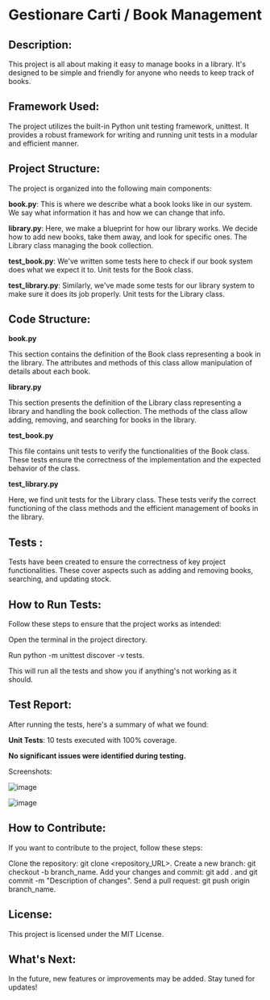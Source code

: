 # Gestionare Carti / Book Management

## Description:

This project is all about making it easy to manage books in a library. It's designed to be simple and friendly for anyone who needs to keep track of books.

## Framework Used:

The project utilizes the built-in Python unit testing framework, unittest. It provides a robust framework for writing and running unit tests in a modular and efficient manner.

## Project Structure:

The project is organized into the following main components:

__book.py__: This is where we describe what a book looks like in our system. We say what information it has and how we can change that info.

__library.py__: Here, we make a blueprint for how our library works. We decide how to add new books, take them away, and look for specific ones. 
                The Library class managing the book collection.

__test_book.py__:  We've written some tests here to check if our book system does what we expect it to. Unit tests for the Book class.

__test_library.py__: Similarly, we've made some tests for our library system to make sure it does its job properly. Unit tests for the Library class.

## Code Structure:

__book.py__

This section contains the definition of the Book class representing a book in the library. The attributes and methods of this class allow manipulation of details about each book.

__library.py__

This section presents the definition of the Library class representing a library and handling the book collection. The methods of the class allow adding, removing, and searching for books in the library.

__test_book.py__

This file contains unit tests to verify the functionalities of the Book class. These tests ensure the correctness of the implementation and the expected behavior of the class.

__test_library.py__

Here, we find unit tests for the Library class. These tests verify the correct functioning of the class methods and the efficient management of books in the library.

## Tests :

Tests have been created to ensure the correctness of key project functionalities. These cover aspects such as adding and removing books, searching, and updating stock.

## How to Run Tests:

Follow these steps to ensure that the project works as intended:

Open the terminal in the project directory.

Run python -m unittest discover -v tests. 

This will run all the tests and show you if anything's not working as it should.

## Test Report:

After running the tests, here's a summary of what we found:

__Unit Tests__: 10 tests executed with 100% coverage.

__No significant issues were identified during testing.__

Screenshots:

![image](https://github.com/AdrianMold/GestionareCartiTestareAutomata/assets/85124099/f8abb823-b751-42e2-9d40-375caceeb657)

![image](https://github.com/AdrianMold/GestionareCartiTestareAutomata/assets/85124099/92f04463-e891-4d37-a94b-1f1afcaf84cf)



## How to Contribute:

If you want to contribute to the project, follow these steps:

Clone the repository: git clone <repository_URL>.
Create a new branch: git checkout -b branch_name.
Add your changes and commit: git add . and git commit -m "Description of changes".
Send a pull request: git push origin branch_name.

## License:

This project is licensed under the MIT License.

## What's Next:

In the future, new features or improvements may be added. Stay tuned for updates!
